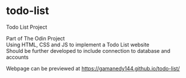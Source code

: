 # todo-list
Todo List Project

Part of The Odin Project  
Using HTML, CSS and JS to implement a Todo List website  
Should be further developed to include connection to database and accounts  
  
Webpage can be previewed at https://gamanedy144.github.io/todo-list/
